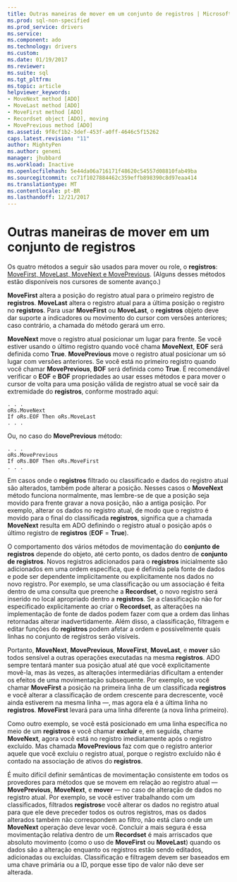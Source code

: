 ```yaml
---
title: Outras maneiras de mover em um conjunto de registros | Microsoft Docs
ms.prod: sql-non-specified
ms.prod_service: drivers
ms.service: 
ms.component: ado
ms.technology: drivers
ms.custom: 
ms.date: 01/19/2017
ms.reviewer: 
ms.suite: sql
ms.tgt_pltfrm: 
ms.topic: article
helpviewer_keywords:
- MoveNext method [ADO]
- MoveLast method [ADO]
- MoveFirst method [ADO]
- Recordset object [ADO], moving
- MovePrevious method [ADO]
ms.assetid: 9f8cf1b2-3def-453f-a0ff-4646c5f15262
caps.latest.revision: "11"
author: MightyPen
ms.author: genemi
manager: jhubbard
ms.workload: Inactive
ms.openlocfilehash: 5e44da06a716171f48620c54557d08810fab49ba
ms.sourcegitcommit: cc71f1027884462c359effb898390c8d97eaa414
ms.translationtype: MT
ms.contentlocale: pt-BR
ms.lasthandoff: 12/21/2017
---
```

# <a name="more-ways-to-move-in-a-recordset"></a>Outras maneiras de mover em um conjunto de registros
Os quatro métodos a seguir são usados para mover ou role, o **registros**: [MoveFirst, MoveLast, MoveNext e MovePrevious](../../../ado/reference/ado-api/movefirst-movelast-movenext-and-moveprevious-methods-ado.md). (Alguns desses métodos estão disponíveis nos cursores de somente avanço.)  
  
 **MoveFirst** altera a posição do registro atual para o primeiro registro de **registros**. **MoveLast** altera o registro atual para a última posição o registro no **registros**. Para usar **MoveFirst** ou **MoveLast**, o **registros** objeto deve dar suporte a indicadores ou movimento do cursor com versões anteriores; caso contrário, a chamada do método gerará um erro.  
  
 **MoveNext** move o registro atual posicionar um lugar para frente. Se você estiver usando o último registro quando você chama **MoveNext**, **EOF** será definida como **True**. **MovePrevious** move o registro atual posicionar um só lugar com versões anteriores. Se você está no primeiro registro quando você chamar **MovePrevious**, **BOF** será definida como **True**. É recomendável verificar o **EOF** e **BOF** propriedades ao usar esses métodos e para mover o cursor de volta para uma posição válida de registro atual se você sair da extremidade do **registros**, conforme mostrado aqui:  
  
```  
. . .  
oRs.MoveNext  
If oRs.EOF Then oRs.MoveLast  
. . .   
```  
  
 Ou, no caso do **MovePrevious** método:  
  
```  
. . .   
oRs.MovePrevious  
If oRs.BOF Then oRs.MoveFirst  
. . .  
```  
  
 Em casos onde o **registros** filtrado ou classificado e dados do registro atual são alterados, também pode alterar a posição. Nesses casos o **MoveNext** método funciona normalmente, mas lembre-se de que a posição seja movido para frente gravar a nova posição, não a antiga posição. Por exemplo, alterar os dados no registro atual, de modo que o registro é movido para o final do classificada **registros**, significa que a chamada **MoveNext** resulta em ADO definindo o registro atual o posição após o último registro de **registros** (**EOF** = **True**).  
  
 O comportamento dos vários métodos de movimentação do **conjunto de registros** depende do objeto, até certo ponto, os dados dentro de **conjunto de registros**. Novos registros adicionados para o **registros** inicialmente são adicionados em uma ordem específica, que é definida pela fonte de dados e pode ser dependente implicitamente ou explicitamente nos dados no novo registro. Por exemplo, se uma classificação ou um associação é feita dentro de uma consulta que preenche a **Recordset**, o novo registro será inserido no local apropriado dentro a **registros**. Se a classificação não for especificado explicitamente ao criar o **Recordset**, as alterações na implementação de fonte de dados podem fazer com que a ordem das linhas retornadas alterar inadvertidamente. Além disso, a classificação, filtragem e editar funções do **registros** podem afetar a ordem e possivelmente quais linhas no conjunto de registros serão visíveis.  
  
 Portanto, **MoveNext**, **MovePrevious**, **MoveFirst**, **MoveLast**, e **mover** são todos sensível a outras operações executadas na mesma **registros**. ADO sempre tentará manter sua posição atual até que você explicitamente movê-la, mas às vezes, as alterações intermediárias dificultam a entender os efeitos de uma movimentação subsequente. Por exemplo, se você chamar **MoveFirst** a posição na primeira linha de um classificada **registros** e você alterar a classificação de ordem crescente para decrescente, você ainda estiverem na mesma linha —, mas agora ela é a última linha no **registros**. **MoveFirst** levará para uma linha diferente (a nova linha primeiro).  
  
 Como outro exemplo, se você está posicionado em uma linha específica no meio de um **registros** e você chamar **excluir** e, em seguida, chame **MoveNext**, agora você está no registro imediatamente após o registro excluído. Mas chamada **MovePrevious** faz com que o registro anterior aquele que você excluiu o registro atual, porque o registro excluído não é contado na associação de ativos do **registros**.  
  
 É muito difícil definir semânticas de movimentação consistente em todos os provedores para métodos que se movem em relação ao registro atual — **MovePrevious**, **MoveNext**, e **mover** — no caso de alteração de dados no registro atual. Por exemplo, se você estiver trabalhando com um classificados, filtrados **registros**e você alterar os dados no registro atual para que ele deve preceder todos os outros registros, mas os dados alterados também não correspondem ao filtro, não está claro onde um **MoveNext** operação deve levar você. Concluir a mais segura é essa movimentação relativa dentro de um **Recordset** é mais arriscados que absoluto movimento (como o uso de **MoveFirst** ou **MoveLast**) quando os dados são a alteração enquanto os registros estão sendo editados, adicionadas ou excluídas. Classificação e filtragem devem ser baseados em uma chave primária ou a ID, porque esse tipo de valor não deve ser alterada.
